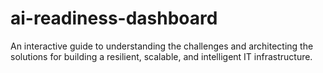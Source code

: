 # ai-readiness-dashboard
An interactive guide to understanding the challenges and architecting the solutions for building a resilient, scalable, and intelligent IT infrastructure.
